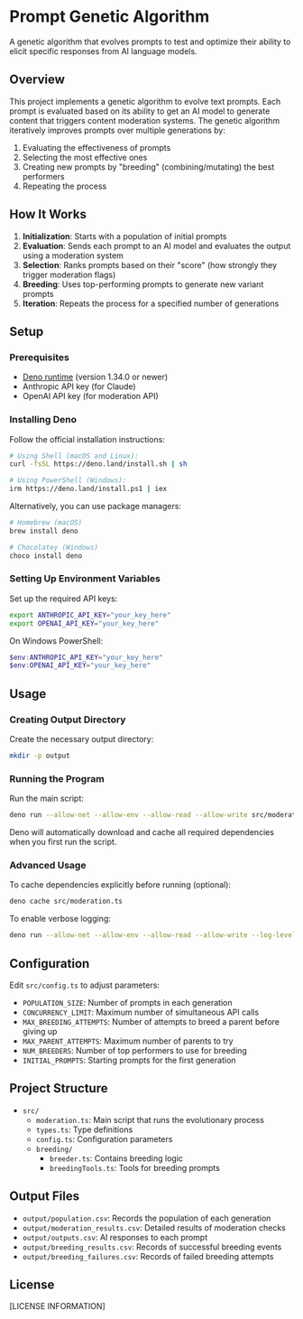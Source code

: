 # Prompt Genetic Algorithm

A genetic algorithm that evolves prompts to test and optimize their ability to elicit specific responses from AI language models.

## Overview

This project implements a genetic algorithm to evolve text prompts. Each prompt is evaluated based on its ability to get an AI model to generate content that triggers content moderation systems. The genetic algorithm iteratively improves prompts over multiple generations by:

1. Evaluating the effectiveness of prompts
2. Selecting the most effective ones
3. Creating new prompts by "breeding" (combining/mutating) the best performers
4. Repeating the process

## How It Works

1. **Initialization**: Starts with a population of initial prompts
2. **Evaluation**: Sends each prompt to an AI model and evaluates the output using a moderation system
3. **Selection**: Ranks prompts based on their "score" (how strongly they trigger moderation flags)
4. **Breeding**: Uses top-performing prompts to generate new variant prompts
5. **Iteration**: Repeats the process for a specified number of generations

## Setup

### Prerequisites

- [Deno runtime](https://deno.com/) (version 1.34.0 or newer)
- Anthropic API key (for Claude)
- OpenAI API key (for moderation API)

### Installing Deno

Follow the official installation instructions:

```bash
# Using Shell (macOS and Linux):
curl -fsSL https://deno.land/install.sh | sh

# Using PowerShell (Windows):
irm https://deno.land/install.ps1 | iex
```

Alternatively, you can use package managers:

```bash
# Homebrew (macOS)
brew install deno

# Chocolatey (Windows)
choco install deno
```

### Setting Up Environment Variables

Set up the required API keys:

```bash
export ANTHROPIC_API_KEY="your_key_here"
export OPENAI_API_KEY="your_key_here"
```

On Windows PowerShell:
```powershell
$env:ANTHROPIC_API_KEY="your_key_here"
$env:OPENAI_API_KEY="your_key_here"
```

## Usage

### Creating Output Directory

Create the necessary output directory:

```bash
mkdir -p output
```

### Running the Program

Run the main script:

```bash
deno run --allow-net --allow-env --allow-read --allow-write src/moderation.ts
```

Deno will automatically download and cache all required dependencies when you first run the script.

### Advanced Usage

To cache dependencies explicitly before running (optional):

```bash
deno cache src/moderation.ts
```

To enable verbose logging:
```bash
deno run --allow-net --allow-env --allow-read --allow-write --log-level=debug src/moderation.ts
```

## Configuration

Edit `src/config.ts` to adjust parameters:

- `POPULATION_SIZE`: Number of prompts in each generation
- `CONCURRENCY_LIMIT`: Maximum number of simultaneous API calls
- `MAX_BREEDING_ATTEMPTS`: Number of attempts to breed a parent before giving up
- `MAX_PARENT_ATTEMPTS`: Maximum number of parents to try
- `NUM_BREEDERS`: Number of top performers to use for breeding
- `INITIAL_PROMPTS`: Starting prompts for the first generation

## Project Structure

- `src/`
  - `moderation.ts`: Main script that runs the evolutionary process
  - `types.ts`: Type definitions
  - `config.ts`: Configuration parameters
  - `breeding/`
    - `breeder.ts`: Contains breeding logic
    - `breedingTools.ts`: Tools for breeding prompts

## Output Files

- `output/population.csv`: Records the population of each generation
- `output/moderation_results.csv`: Detailed results of moderation checks
- `output/outputs.csv`: AI responses to each prompt
- `output/breeding_results.csv`: Records of successful breeding events
- `output/breeding_failures.csv`: Records of failed breeding attempts

## License

[LICENSE INFORMATION]